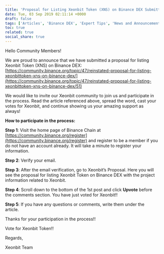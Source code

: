 ```yaml
---
title: 'Proposal for Listing Xeonbit Token (XNS) on Binance DEX Submitted on the Forum'
date: Tue, 03 Sep 2019 02:11:14 +0000
draft: false
tags: ['Articles', 'Binance DEX', 'Expert Tips', 'News and Announcement', 'Partners', 'Proposal Listing', 'Rewards', 'Security', 'Technology', 'Top Rated', 'Transactions', 'Xeonbit Token', 'XNS']
toc: true
related: true
social_share: true
---
```


Hello Community Members!

We are proud to announce that we have submitted a proposal for listing Xeonbit Token (XNS) on Binance DEX: [https://community.binance.org/topic/47/reinstated-proposal-for-listing-xeonbittoken-xns-on-binance-dex/](https://community.binance.org/topic/47/reinstated-proposal-for-listing-xeonbittoken-xns-on-binance-dex/51)

We would like to invite our Xeonbit community to join us and participate in the process. Read the article referenced above, spread the word, cast your votes for Xeonbit, and continue showing us your amazing support as always!

**How to participate in the process:**

**Step 1**: Visit the home page of Binance Chain at [https://community.binance.org/register](https://community.binance.org/register) and register to be a member if you do not have an account already. It will take a minute to register your information.

**Step 2**: Verify your email.

**Step 3**: After the email verification, go to Xeonbit’s Proposal. Here you will see the proposal for listing Xeonbit Token on Binance DEX with the project information related to Xeonbit.


**Step 4**: Scroll down to the bottom of the 1st post and click **Upvote** before the comments section. You have just voted for Xeonbit!!


**Step 5**: If you have any questions or comments, write them under the article.

Thanks for your participation in the process!!

Vote for Xeonbit Token!!

Regards,

Xeonbit Team